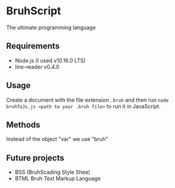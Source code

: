 # BruhScript
The ultimate programming language

## Requirements
- Node.js (I used v10.16.0 LTS)
- line-reader v0.4.0

## Usage
Create a document with the file extension `.bruh` and then run `node bruhToJs.js <path to your .bruh file>` to run it in JavaScript.

## Methods
Instead of the object "var" we use "bruh"

## Future projects
- BSS (BruhScading Style Shee)
- BTML Bruh Text Markup Language

